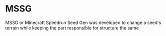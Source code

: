 # MSSG
MSSG or Minecraft Speedrun Seed Gen was developed to change a seed's terrain while keeping the part responsible for structure the same
